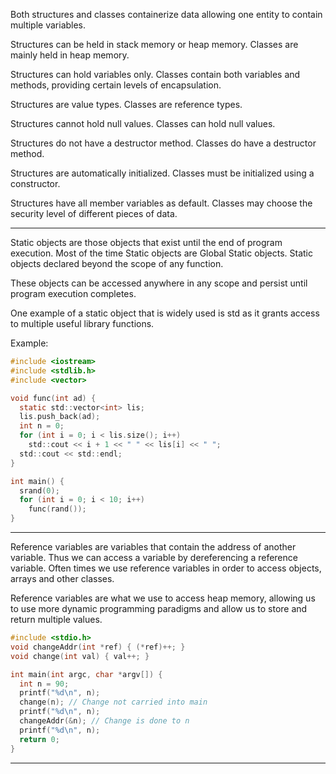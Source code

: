 
Both structures and classes containerize data allowing one entity to contain multiple variables.

Structures can be held in stack memory or heap memory.
Classes are mainly held in heap memory.

Structures can hold variables only.
Classes contain both variables and methods, providing certain levels of encapsulation.

Structures are value types.
Classes are reference types.

Structures cannot hold null values.
Classes can hold null values.

Structures do not have a destructor method.
Classes do have a destructor method.

Structures are automatically initialized.
Classes must be initialized using a constructor.

Structures have all member variables as default.
Classes may choose the security level of different pieces of data.

---

Static objects are those objects that exist until the end of program execution.
Most of the time Static objects are Global Static objects. Static objects declared beyond the scope of any function.

These objects can be accessed anywhere in any scope and persist until program execution completes.

One example of a static object that is widely used is std as it grants access to multiple useful library functions.

Example:

```c
#include <iostream>
#include <stdlib.h>
#include <vector>

void func(int ad) {
  static std::vector<int> lis;
  lis.push_back(ad);
  int n = 0;
  for (int i = 0; i < lis.size(); i++)
    std::cout << i + 1 << " " << lis[i] << " ";
  std::cout << std::endl;
}

int main() {
  srand(0);
  for (int i = 0; i < 10; i++)
    func(rand());
}
```

---

Reference variables are variables that contain the address of another variable.
Thus we can access a variable by dereferencing a reference variable.
Often times we use reference variables in order to access objects, arrays and other classes.

Reference variables are what we use to access heap memory, allowing us to use more dynamic programming paradigms and allow us to store and return multiple values.

```c
#include <stdio.h>
void changeAddr(int *ref) { (*ref)++; }
void change(int val) { val++; }

int main(int argc, char *argv[]) {
  int n = 90;
  printf("%d\n", n);
  change(n); // Change not carried into main
  printf("%d\n", n);
  changeAddr(&n); // Change is done to n
  printf("%d\n", n);
  return 0;
}
```
---
